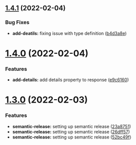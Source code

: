 ## [1.4.1](https://github.com/abhishek-shaji/middy-exception-handler/compare/v1.4.0...v1.4.1) (2022-02-04)


### Bug Fixes

* **add-deatils:** fixing issue with type definition ([b4d3a8e](https://github.com/abhishek-shaji/middy-exception-handler/commit/b4d3a8e354b9f9906e3917559ffd1eb138c60de3))

# [1.4.0](https://github.com/abhishek-shaji/middy-exception-handler/compare/v1.3.0...v1.4.0) (2022-02-04)


### Features

* **add-details:** add details property to response ([e9c6160](https://github.com/abhishek-shaji/middy-exception-handler/commit/e9c61606d7b2a59ae555e589689cfa38a67d838c))

# [1.3.0](https://github.com/abhishek-shaji/middy-exception-handler/compare/v1.2.0...v1.3.0) (2022-02-03)


### Features

* **semantic-release:** setting up semantic release ([23a8751](https://github.com/abhishek-shaji/middy-exception-handler/commit/23a87510e891f3f979ca650b7276c2371f83a893))
* **semantic-release:** setting up semantic release ([26dff57](https://github.com/abhishek-shaji/middy-exception-handler/commit/26dff57de13877983893b654ad2817bc7fb828c1))
* **semantic-release:** setting up semantic release ([52bc49f](https://github.com/abhishek-shaji/middy-exception-handler/commit/52bc49feaeca1b8e2030a003dbb47aa114ea552e))
